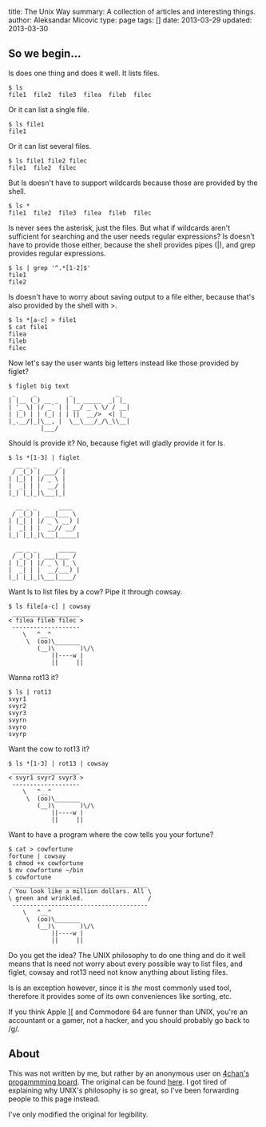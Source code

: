 title: The Unix Way
summary: A collection of articles and interesting things.
author: Aleksandar Micovic
type: page
tags: []
date: 2013-03-29
updated: 2013-03-30


## So we begin...

<span class='code'>ls</span> does one thing and does it well. It lists files.

    $ ls
    file1  file2  file3  filea  fileb  filec

Or it can list a single file.

    $ ls file1
    file1

Or it can list several files.

    $ ls file1 file2 filec
    file1  file2  filec

But <span class='code'>ls</span> doesn't have to support wildcards because those are provided by the shell.

    $ ls *
    file1  file2  file3  filea  fileb  filec

<span class='code'>ls</span> never sees the asterisk, just the files. But what if wildcards aren't sufficient for searching and the user needs regular expressions? <span class='code'>ls</span> doesn't have to provide those either, because the shell provides pipes (<span class='code'>|</span>), and <span class='code'>grep</span> provides regular expressions.

    $ ls | grep '^.*[1-2]$'
    file1
    file2

<span class='code'>ls</span> doesn't have to worry about saving output to a file either, because that's also provided by the shell with <span class='code'>></span>.

    $ ls *[a-c] > file1
    $ cat file1
    filea
    fileb
    filec

Now let's say the user wants big letters instead like those provided by <span class='code'>figlet</span>?

    $ figlet big text
     _     _         _            _  
    | |__ (_) __ _  | |_ _____  _| |_
    | '_ \| |/ _` | | __/ _ \ \/ / __|
    | |_) | | (_| | | ||  __/>  <| |_
    |_.__/|_|\__, |  \__\___/_/\_\\__|
             |___/


Should <span class='code'>ls</span> provide it? No, because <span class='code'>figlet</span> will gladly provide it for <span class='code'>ls</span>.

    $ ls *[1-3] | figlet
      __ _ _      _
     / _(_) | ___/ |
    | |_| | |/ _ \ |
    |  _| | |  __/ |
    |_| |_|_|\___|_|

      __ _ _      ____ 
     / _(_) | ___|___ \
    | |_| | |/ _ \ __) |
    |  _| | |  __// __/
    |_| |_|_|\___|_____|
               
      __ _ _      _____
     / _(_) | ___|___ /
    | |_| | |/ _ \ |_ \
    |  _| | |  __/___) |
    |_| |_|_|\___|____/


Want ls to list files by a cow? Pipe it through <span class='code'>cowsay</span>.

    $ ls file[a-c] | cowsay
     ___________________
    < filea fileb filec >
     -------------------
        \   ^__^
         \  (oo)\_______
            (__)\       )\/\
                ||----w |
                ||     ||

Wanna <span class='code'>rot13</span> it?

    $ ls | rot13
    svyr1
    svyr2
    svyr3
    svyrn
    svyro
    svyrp

Want the cow to <span class='code'>rot13</span> it?

    $ ls *[1-3] | rot13 | cowsay
     ___________________
    < svyr1 svyr2 svyr3 >
     -------------------
        \   ^__^
         \  (oo)\_______
            (__)\       )\/\
                ||----w |
                ||     ||

Want to have a program where the cow tells you your fortune?

    $ cat > cowfortune
    fortune | cowsay
    $ chmod +x cowfortune
    $ mv cowfortune ~/bin
    $ cowfortune
     ______________________________________
    / You look like a million dollars. All \
    \ green and wrinkled.                  /
     --------------------------------------
        \   ^__^
         \  (oo)\_______
            (__)\       )\/\
                ||----w |
                ||     ||

Do you get the idea? The UNIX philosophy to do one thing and do it well means that <span class='code'>ls</span> need not worry about every possible way to list files, and <span class='code'>figlet</span>, <span class='code'>cowsay</span> and <span class='code'>rot13</span> need not know anything about listing files.

<span class='code'>ls</span> is an exception however, since it is *the* most commonly used tool, therefore it provides some of its own conveniences like sorting, etc.

If you think Apple ][ and Commodore 64 are funner than UNIX, you're an accountant or a gamer, not a hacker, and you should probably go back to /g/. 


## About

This was not written by me, but rather by an anonymous user on [4chan's progammming board](http://4chan.org/prog). The original can be found [here](http://dis.4chan.org/read/prog/1317560358/13). I got tired of explaining why UNIX's philosophy is so great, so I've been forwarding people to this page instead.

I've only modified the original for legibility.
